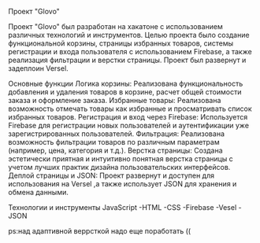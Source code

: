 Проект "Glovo"

Проект "Glovo" был разработан на хакатоне с использованием различных технологий и инструментов. Целью проекта было создание функциональной корзины, страницы избранных товаров, системы регистрации и входа пользователя с использованием Firebase, а также реализация фильтрации и верстки страницы. Проект был развернут и задеплоин Versel.

Основные функции
Логика корзины: Реализована функциональность добавления и удаления товаров в корзине, расчет общей стоимости заказа и оформление заказа.
Избранные товары: Реализована возможность отмечать товары как избранные и просматривать список избранных товаров.
Регистрация и вход через Firebase: Используется Firebase для регистрации новых пользователей и аутентификации уже зарегистрированных пользователей.
Фильтрация: Реализована возможность фильтрации товаров по различным параметрам (например, цена, категория и т.д.).
Верстка страницы: Создана эстетически приятная и интуитивно понятная верстка страницы с учетом лучших практик дизайна пользовательских интерфейсов.
Деплой страницы и JSON: Проект развернут и доступен для использования на Versel
,а также использует JSON для хранения и обмена данными.

Технологии и инструменты
JavaScript
-HTML
-CSS
-Firebase
-Vesel
-JSON

ps:над адаптивной веррсткой надо еще поработать ((
